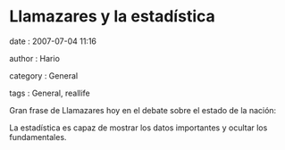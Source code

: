 Llamazares y la estadística
===========================

date
:   2007-07-04 11:16

author
:   Hario

category
:   General

tags
:   General, reallife

Gran frase de Llamazares hoy en el debate sobre el estado de la nación:

<p>

 La estadística es capaz de mostrar los datos importantes y ocultar
 los fundamentales.
</p>

